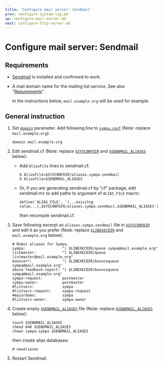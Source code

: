 ```yaml
---
title: 'Configure mail server: Sendmail'
prev: configure-system-log.md
up: configure-mail-server.md
next: configure-http-server.md
---
```


Configure mail server: Sendmail
===============================

Requirements
------------

* [Sendmail](https://www.proofpoint.com/us/sendmail-open-source)
  is installed and confirmed to work.

* A mail domain name for the mailing list service.
  See also "[Requirements](../requirements.md#network-requirements)".

  In the instructions below, ``mail.example.org`` will be used for example.

General instruction
-------------------

1. Set [``domain``](../man/sympa.conf.5.md#domain) parameter.
   Add following line to [``sympa.conf``](../man/sympa.conf.5.md#config)
   (Note: replace ``mail.example.org``):
   ```
   domain mail.example.org
   ```

2. Edit sendmail.cf (Note:
   replace [``$SYSCONFDIR``](../layout.md#sysconfdir) and
   [``$SENDMAIL_ALIASES``](../layout.md#sendmail_aliases) below):

   * Add ``AliasFile`` lines to sendmail.cf:
     ```
     O AliasFile=$SYSCONFDIR/aliases.sympa.sendmail
     O AliasFile=$SENDMAIL_ALIASES
     ```

   * Or, if you are generating sendmail.cf by "cf" package, edit sendmail.mc
     to add paths to argument of ``ALIAS_FILE`` macro:
     ```
     define(`ALIAS_FILE', `(...exisitng value...),$SYSCONFDIR/aliases.sympa.sendmail,$SENDMAIL_ALIASES')
     ```
     then recompile sendmail.cf.

3. Save following excerpt as ``aliases.sympa.sendmail`` file in
   [``$SYSCONFDIR``](../layout.md#sysconfdir) and edit it as you prefer
   (Note: replace [``$LIBEXECDIR``](../layout.md#libexecdir) and
   ``mail.example.org`` below):
   ```
   # Robot aliases for Sympa.
   sympa:                 "| $LIBEXECDIR/queue sympa@mail.example.org"
   listmaster:            "| $LIBEXECDIR/queue listmaster@mail.example.org"
   bounce+*:              "| $LIBEXECDIR/bouncequeue sympa@mail.example.org"
   abuse-feedback-report: "| $LIBEXECDIR/bouncequeue sympa@mail.example.org"
   sympa-request:         postmaster
   sympa-owner:           postmaster
   #listserv:             sympa
   #listserv-request:     sympa-request
   #majordomo:            sympa
   #listserv-owner:       sympa-owner
   ```

4. Create empty [``$SENDMAIL_ALIASES``](../layout.md#sendmail_aliases) file
   (Note: replace [``$SENDMAIL_ALIASES``](../layout.md#sendmail_aliases)
   below):
   ```
   touch $SENDMAIL_ALIASES
   chmod 640 $SENDMAIL_ALIASES
   chown sympa:sympa $SENDMAIL_ALIASES
   ```
   then create alias databases:
   ```
   # newaliases
   ```

5. Restart Sendmail.

